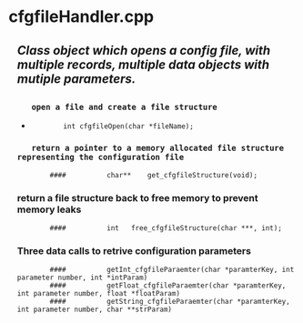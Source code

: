 <h1>cfgfileHandler.cpp</h1>
 
<div style="margin-left: 15px;"><h2><i>
 Class object which opens a config file, with multiple records, multiple data objects with mutiple parameters.
</i><h2>
</div>

<div style="margin-left: 15px;">

<h3> 
       
       open a file and create a file structure
       
</h3>
  
<ul><li>
            
            int cfgfileOpen(char *fileName);
            
</li></ul>

<h3> 
       
       return a pointer to a memory allocated file structure representing the configuration file
       
</h3>
  
            ####          char** 	get_cfgfileStructure(void);

<h3>  
 return a file structure back to free memory to prevent memory leaks
</h3>
  
            ####          int 	free_cfgfileStructure(char ***, int);
  
<h3>  
 Three data calls to retrive configuration parameters
</h3>
  
            ####          getInt_cfgfileParaemter(char *paramterKey, int parameter number, int *intParam)
            ####          getFloat_cfgfileParaemter(char *paramterKey, int parameter number, float *floatParam)
            ####          getString_cfgfileParaemter(char *paramterKey, int parameter number, char **strParam)

  

</div>

